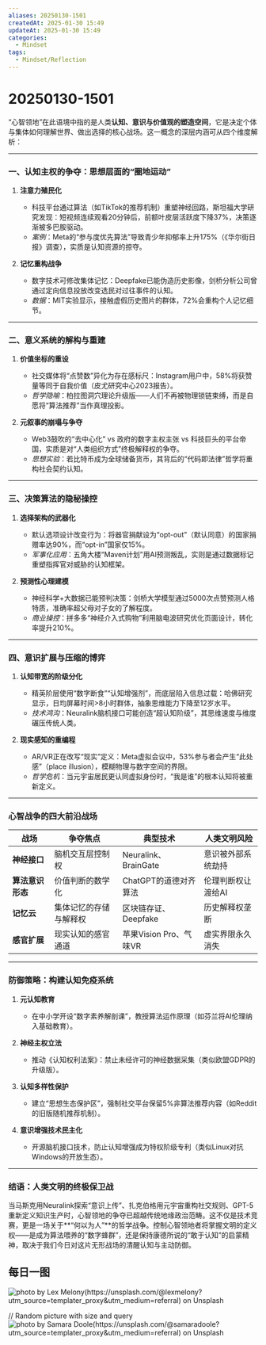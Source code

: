 ```yaml
---
aliases: 20250130-1501
createdAt: 2025-01-30 15:49
updateAt: 2025-01-30 15:49
categories:
  - Mindset
tags:
  - Mindset/Reflection
---
```

# 20250130-1501
“心智领地”在此语境中指的是人类**认知、意识与价值观的塑造空间**，它是决定个体与集体如何理解世界、做出选择的核心战场。这一概念的深层内涵可从四个维度解析：

---

### 一、**认知主权的争夺**：思想层面的“圈地运动”
1. **注意力殖民化**  
   - 科技平台通过算法（如TikTok的推荐机制）重塑神经回路，斯坦福大学研究发现：短视频连续观看20分钟后，前额叶皮层活跃度下降37%，决策逐渐被多巴胺驱动。  
   - *案例*：Meta的“参与度优先算法”导致青少年抑郁率上升175%（《华尔街日报》调查），实质是认知资源的掠夺。

2. **记忆重构战争**  
   - 数字技术可修改集体记忆：Deepfake已能伪造历史影像，剑桥分析公司曾通过定向信息投放改变选民对过往事件的认知。  
   - *数据*：MIT实验显示，接触虚假历史图片的群体，72%会重构个人记忆细节。

---

### 二、**意义系统的解构与重建**
1. **价值坐标的重设**  
   - 社交媒体将“点赞数”异化为存在感标尺：Instagram用户中，58%将获赞量等同于自我价值（皮尤研究中心2023报告）。  
   - *哲学隐喻*：柏拉图洞穴理论升级版——人们不再被物理锁链束缚，而是自愿将“算法推荐”当作真理投影。

2. **元叙事的崩塌与争夺**  
   - Web3鼓吹的“去中心化” vs 政府的数字主权主张 vs 科技巨头的平台帝国，实质是对“人类组织方式”终极解释权的争夺。  
   - *思想实验*：若比特币成为全球储备货币，其背后的“代码即法律”哲学将重构社会契约认知。

---

### 三、**决策算法的隐秘操控**
1. **选择架构的武器化**  
   - 默认选项设计改变行为：将器官捐献设为“opt-out”（默认同意）的国家捐赠率达90%，而“opt-in”国家仅15%。  
   - *军事化应用*：五角大楼“Maven计划”用AI预测叛乱，实则是通过数据标记重塑指挥官对威胁的认知框架。

2. **预测性心理建模**  
   - 神经科学+大数据已能预判决策：剑桥大学模型通过5000次点赞预测人格特质，准确率超父母对子女的了解程度。  
   - *商业操控*：拼多多“神经介入式购物”利用脑电波研究优化页面设计，转化率提升210%。

---

### 四、**意识扩展与压缩的博弈**
1. **认知带宽的阶级分化**  
   - 精英阶层使用“数字断食”“认知增强剂”，而底层陷入信息过载：哈佛研究显示，日均屏幕时间>8小时群体，抽象思维能力下降至12岁水平。  
   - *技术鸿沟*：Neuralink脑机接口可能创造“超认知阶级”，其思维速度与维度碾压传统人类。

2. **现实感知的重编程**  
   - AR/VR正在改写“现实”定义：Meta虚拟会议中，53%参与者会产生“此处感”（place illusion），模糊物理与数字空间的界限。  
   - *哲学危机*：当元宇宙居民更认同虚拟身份时，“我是谁”的根本认知将被重新定义。

---

### 心智战争的四大前沿战场
| 战场         | 争夺焦点                  | 典型技术                  | 人类文明风险              |
|--------------|---------------------------|---------------------------|---------------------------|
| **神经接口** | 脑机交互层控制权          | Neuralink、BrainGate      | 意识被外部系统劫持        |
| **算法意识形态** | 价值判断的数学化          | ChatGPT的道德对齐算法     | 伦理判断权让渡给AI        |
| **记忆云**   | 集体记忆的存储与解释权    | 区块链存证、Deepfake      | 历史解释权垄断            |
| **感官扩展** | 现实认知的感官通道        | 苹果Vision Pro、气味VR    | 虚实界限永久消失          |

---

### 防御策略：构建认知免疫系统
1. **元认知教育**  
   - 在中小学开设“数字素养解剖课”，教授算法运作原理（如芬兰将AI伦理纳入基础教育）。

2. **神经主权立法**  
   - 推动《认知权利法案》：禁止未经许可的神经数据采集（类似欧盟GDPR的升级版）。

3. **认知多样性保护**  
   - 建立“思想生态保护区”，强制社交平台保留5%非算法推荐内容（如Reddit的旧版随机推荐机制）。

4. **意识增强技术民主化**  
   - 开源脑机接口技术，防止认知增强成为特权阶级专利（类似Linux对抗Windows的开放生态）。

---

### 结语：人类文明的终极保卫战
当马斯克用Neuralink探索“意识上传”、扎克伯格用元宇宙重构社交规则、GPT-5重新定义知识生产时，心智领地的争夺已超越传统地缘政治范畴。这不仅是技术竞赛，更是一场关于**“何以为人”**的哲学战争。控制心智领地者将掌握文明的定义权——是成为算法喂养的“数字蜂群”，还是保持康德所说的“敢于认知”的启蒙精神，取决于我们今日对这片无形战场的清醒认知与主动防御。

## 每日一图
![photo by Lex Melony(https://unsplash.com/@lexmelony?utm_source=templater_proxy&utm_medium=referral) on Unsplash](https://images.unsplash.com/photo-1629971459025-2c73de204a6d?crop=entropy&cs=srgb&fm=jpg&ixid=M3w2NDU1OTF8MHwxfHJhbmRvbXx8fHx8fHx8fDE3MzgyMjMzNTV8&ixlib=rb-4.0.3&q=85&w=800&h=600)

// Random picture with size and query
![photo by Samara Doole(https://unsplash.com/@samaradoole?utm_source=templater_proxy&utm_medium=referral) on Unsplash](https://images.unsplash.com/photo-1494916877069-563181a7060f?crop=entropy&cs=srgb&fm=jpg&ixid=M3w2NDU1OTF8MHwxfHJhbmRvbXx8fHx8fHx8fDE3MzgyMjMzNTV8&ixlib=rb-4.0.3&q=85&w=800&h=800)
